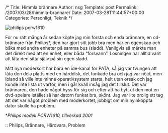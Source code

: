 /*
 Title: Himmla brännare
 Author: nsg
 Template: post
 Permalink: /2007/03/28/himmla-brannare/
 Date: 2007-03-28T11:44:57+00:00
 Categories: Personligt, Teknik
*/
<div class="middle">
  <img id="image371" src="http://cdn.junkpile.se/2007/03/pcrw1610_tlf_.jpg" alt="philips pcrw1610" />
</div>

För nu rätt många år sedan köpte jag min första och enda brännare, en cd-brännare från Philips*, den har gjort sitt jobb bra men har en egenskap och båka med andra enheter på samma bus (sladd). Vanligvis så märkte man det direkt med att en enhet, eller båda &#8220;försvann&#8221;. Lösningen har alltid varit att låta den sitta själv på sin egen sladd.

Mitt nya moderkort har bara en ide-kanal för PATA, så jag var tvungen att låta den dela platts med en hårddisk, det funkade bra och jag var nöjd, men ibland så ville inte minna operativsystem starta, helt utan orsak och jag kunde inte lista ut varför, men i går kväll insåg jag det tillslut. Det var brännaren, den hade något hyss för sig och efter att ha bytt ut den mot en dvd-spelare istället så har datorn funkat bra, skönt. Jag var lite orolig ett tag att det var något problem med moderkortet, jobbigt om min nyinköppta dator skulle ha problem.

**Philips modell PCRW1610, tillverkad 2001*

:: Philips, Brännare, Hårdvara, Problem

<small></small>
